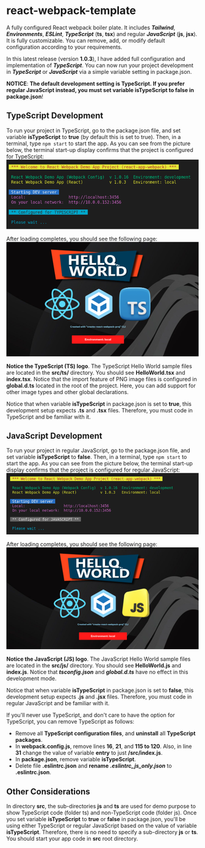 # react-webpack-template
A fully configured React webpack boiler plate. It includes ***Tailwind***, ***Environments***, ***ESLint***, ***TypeScript*** (**ts**, **tsx**) and regular ***JavaScript*** (**js**, **jsx**). It is fully customizable. You can remove, add, or modify default configuration according to your requirements.

In this latest release (version **1.0.3**), I have added full configuration and implementation of ***TypeScript***. You can now run your project development in ***TypeScript*** or ***JavaScript*** via a simple variable setting in package.json.

**NOTICE**: **The default development setting is TypeScript. If you prefer regular JavaScript instead, you must set variable isTypeScript to false in package.json**!



## TypeScript Development

To run your project in TypeScript, go to the package.json file, and set variable **isTypeScript** to **true** (by default this is set to true). Then, in a terminal, type `npm start` to start the app. As you can see from the picture below, the terminal start-up display confirms that the project is configured for TypeScript:
 ![](./readme/starting_dev_ts.png)

After loading completes, you should see the following page:
![](./readme/ts-screenshot.png)

**Notice the TypeScript (TS) logo**. The TypeScript Hello World sample files are located in the **src/ts/** directory. You should see **HelloWorld.tsx** and **index.tsx**. Notice that the import feature of PNG image files is configured in **global.d.ts** located in the root of the project. Here, you can add support for other image types and  other global declarations.

Notice that when variable **isTypeScript** in package.json is set to **true**, this development setup expects **.ts** and **.tsx** files. Therefore, you must code in TypeScript and be familiar with it.



## JavaScript Development

To run your project in regular JavaScript, go to the package.json file, and set variable **isTypeScript** to **false**. Then, in a terminal, type `npm start` to start the app. As you can see from the picture below, the terminal start-up display confirms that the project is configured for regular JavaScript:
![](./readme/starting_dev_js.png)

After loading completes, you should see the following page:
![](./readme/js-screenshot.png)

**Notice the JavaScript (JS) logo**. The JavaScript Hello World sample files are located in the **src/js/** directory. You should see **HelloWorld.js** and **index.js**. Notice that ***tsconfig.json*** and ***global.d.ts*** have no effect in this development mode.

Notice that when variable **isTypeScript** in package.json is set to **false**, this development setup expects **.js** and **.jsx** files. Therefore, you must code in regular JavaScript and be familiar with it.

If you'll never use TypeScript, and don't care to have the option for TypeScript, you can remove TypeScript as follows:

- Remove all **TypeScript configuration files**, and **uninstall** all **TypeScript packages**.
- In **webpack.config.js**, remove lines **16**, **21**, and **115 to 120**. Also, in line **31** change the value of variable **entry** to just  **/src/index.js**.
- In **package.json**, remove variable **isTypeScript**.
- Delete file **.eslintrc.json** and **rename** ***.eslintrc_js_only.json*** to **.eslintrc.json**.



## Other Considerations

In directory **src**, the sub-directories **js** and **ts** are used for demo purpose to show TypeScript code (folder ts) and non-TypeScript code (folder js).  Once you set variable **isTypeScript** to **true** or **false** in package.json, you'll be using either TypeScript or regular JavaScript based on the value of variable **isTypeScript**. Therefore, there is no need to specify a sub-directory **js** or **ts**. You should start your app code in **src** root directory. 
